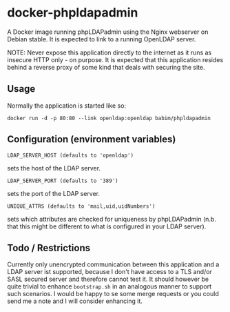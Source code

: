 docker-phpldapadmin
===================

A Docker image running phpLDAPadmin using the Nginx webserver on Debian stable.
It is expected to link to a running OpenLDAP server.

NOTE: Never expose this application directly to the internet as it runs as
insecure HTTP only - on purpose. It is expected that this application resides
behind a reverse proxy of some kind that deals with securing the site.

Usage
-----

Normally the application is started like so:

    docker run -d -p 80:80 --link openldap:openldap babim/phpldapadmin

Configuration (environment variables)
-------------------------------------

    LDAP_SERVER_HOST (defaults to 'openldap')

sets the host of the LDAP server.

    LDAP_SERVER_PORT (defaults to '389')

sets the port of the LDAP server.

    UNIQUE_ATTRS (defaults to 'mail,uid,uidNumbers')
    
sets which attributes are checked for uniqueness by phpLDAPadmin (n.b. that this
might be different to what is configured in your LDAP server).

Todo / Restrictions
-------------------

Currently only unencrypted communication between this application and a LDAP
server ist supported, because I don't have access to a TLS and/or SASL secured
server and therefore cannot test it. It should however be quite trivial to
enhance `bootstrap.sh` in an analogous manner to support such scenarios. I would
be happy to se some merge requests or you could send me a note and I will
consider enhancing it.
